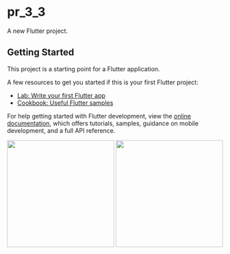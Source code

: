 # pr_3_3

A new Flutter project.

## Getting Started

This project is a starting point for a Flutter application.

A few resources to get you started if this is your first Flutter project:

- [Lab: Write your first Flutter app](https://docs.flutter.dev/get-started/codelab)
- [Cookbook: Useful Flutter samples](https://docs.flutter.dev/cookbook)

For help getting started with Flutter development, view the
[online documentation](https://docs.flutter.dev/), which offers tutorials,
samples, guidance on mobile development, and a full API reference.

<img src="https://user-images.githubusercontent.com/118449869/209846551-fb3b6d92-be66-424e-ba27-3ee7c930a044.png" width="250px">

<img src="https://user-images.githubusercontent.com/118449869/209846898-ea4085df-b90c-4ebe-888b-517de0643ad0.png" width="250px">



